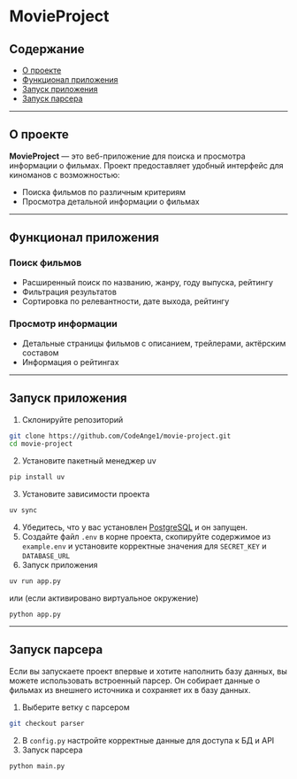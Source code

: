 # MovieProject

## Содержание

- [О проекте](#о-проекте)
- [Функционал приложения](#функционал-приложения)
- [Запуск приложения](#запуск-приложения)
- [Запуск парсера](#запуск-парсера)

---

## О проекте

**MovieProject** — это веб-приложение для поиска и просмотра информации о фильмах. Проект предоставляет удобный интерфейс для киноманов с возможностью:

- Поиска фильмов по различным критериям
- Просмотра детальной информации о фильмах
---

## Функционал приложения

### Поиск фильмов

- Расширенный поиск по названию, жанру, году выпуска, рейтингу
- Фильтрация результатов
- Сортировка по релевантности, дате выхода, рейтингу

### Просмотр информации

- Детальные страницы фильмов с описанием, трейлерами, актёрским составом
- Информация о рейтингах

---

## Запуск приложения
1. Склонируйте репозиторий
```sh
git clone https://github.com/CodeAnge1/movie-project.git
cd movie-project
```
2. Установите пакетный менеджер uv
```sh
pip install uv
```
3. Установите зависимости проекта
```sh
uv sync
```
4. Убедитесь, что у вас установлен [PostgreSQL](https://www.postgresql.org/) и он запущен.
5. Создайте файл ```.env``` в корне проекта, скопируйте содержимое из ```example.env``` и установите корректные значения для ```SECRET_KEY``` и ```DATABASE_URL```
6. Запуск приложения
```sh
uv run app.py
```
или (если активировано виртуальное окружение)
```
python app.py
```

---

## Запуск парсера
Если вы запускаете проект впервые и хотите наполнить базу данных, вы можете использовать встроенный парсер. Он собирает данные о фильмах из внешнего источника и сохраняет их в базу данных.

1. Выберите ветку с парсером
```sh
git checkout parser
```
2. В ```config.py``` настройте корректные данные для доступа к БД и API
3. Запуск парсера
```sh
python main.py
```
